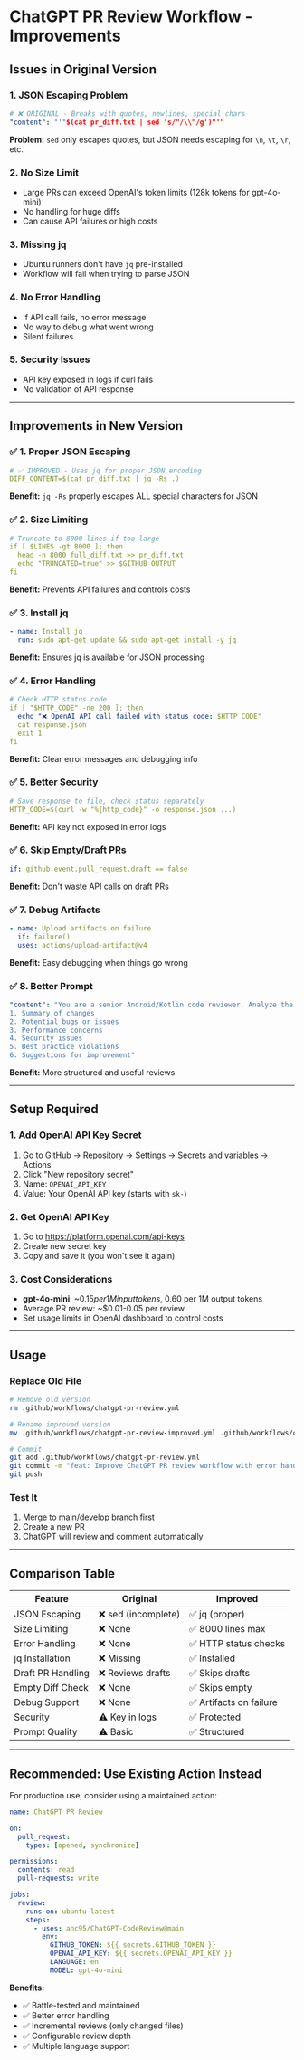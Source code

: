 # ChatGPT PR Review Workflow - Improvements

## Issues in Original Version

### 1. **JSON Escaping Problem**
```yaml
# ❌ ORIGINAL - Breaks with quotes, newlines, special chars
"content": "'"$(cat pr_diff.txt | sed 's/"/\\"/g')"'"
```
**Problem:** `sed` only escapes quotes, but JSON needs escaping for `\n`, `\t`, `\r`, etc.

### 2. **No Size Limit**
- Large PRs can exceed OpenAI's token limits (128k tokens for gpt-4o-mini)
- No handling for huge diffs
- Can cause API failures or high costs

### 3. **Missing jq**
- Ubuntu runners don't have `jq` pre-installed
- Workflow will fail when trying to parse JSON

### 4. **No Error Handling**
- If API call fails, no error message
- No way to debug what went wrong
- Silent failures

### 5. **Security Issues**
- API key exposed in logs if curl fails
- No validation of API response

---

## Improvements in New Version

### ✅ 1. Proper JSON Escaping
```yaml
# ✅ IMPROVED - Uses jq for proper JSON encoding
DIFF_CONTENT=$(cat pr_diff.txt | jq -Rs .)
```
**Benefit:** `jq -Rs` properly escapes ALL special characters for JSON

### ✅ 2. Size Limiting
```yaml
# Truncate to 8000 lines if too large
if [ $LINES -gt 8000 ]; then
  head -n 8000 full_diff.txt >> pr_diff.txt
  echo "TRUNCATED=true" >> $GITHUB_OUTPUT
fi
```
**Benefit:** Prevents API failures and controls costs

### ✅ 3. Install jq
```yaml
- name: Install jq
  run: sudo apt-get update && sudo apt-get install -y jq
```
**Benefit:** Ensures jq is available for JSON processing

### ✅ 4. Error Handling
```yaml
# Check HTTP status code
if [ "$HTTP_CODE" -ne 200 ]; then
  echo "❌ OpenAI API call failed with status code: $HTTP_CODE"
  cat response.json
  exit 1
fi
```
**Benefit:** Clear error messages and debugging info

### ✅ 5. Better Security
```yaml
# Save response to file, check status separately
HTTP_CODE=$(curl -w "%{http_code}" -o response.json ...)
```
**Benefit:** API key not exposed in error logs

### ✅ 6. Skip Empty/Draft PRs
```yaml
if: github.event.pull_request.draft == false
```
**Benefit:** Don't waste API calls on draft PRs

### ✅ 7. Debug Artifacts
```yaml
- name: Upload artifacts on failure
  if: failure()
  uses: actions/upload-artifact@v4
```
**Benefit:** Easy debugging when things go wrong

### ✅ 8. Better Prompt
```yaml
"content": "You are a senior Android/Kotlin code reviewer. Analyze the PR diff and provide:
1. Summary of changes
2. Potential bugs or issues
3. Performance concerns
4. Security issues
5. Best practice violations
6. Suggestions for improvement"
```
**Benefit:** More structured and useful reviews

---

## Setup Required

### 1. Add OpenAI API Key Secret
1. Go to GitHub → Repository → Settings → Secrets and variables → Actions
2. Click "New repository secret"
3. Name: `OPENAI_API_KEY`
4. Value: Your OpenAI API key (starts with `sk-`)

### 2. Get OpenAI API Key
1. Go to https://platform.openai.com/api-keys
2. Create new secret key
3. Copy and save it (you won't see it again)

### 3. Cost Considerations
- **gpt-4o-mini**: ~$0.15 per 1M input tokens, ~$0.60 per 1M output tokens
- Average PR review: ~$0.01-0.05 per review
- Set usage limits in OpenAI dashboard to control costs

---

## Usage

### Replace Old File
```bash
# Remove old version
rm .github/workflows/chatgpt-pr-review.yml

# Rename improved version
mv .github/workflows/chatgpt-pr-review-improved.yml .github/workflows/chatgpt-pr-review.yml

# Commit
git add .github/workflows/chatgpt-pr-review.yml
git commit -m "feat: Improve ChatGPT PR review workflow with error handling"
git push
```

### Test It
1. Merge to main/develop branch first
2. Create a new PR
3. ChatGPT will review and comment automatically

---

## Comparison Table

| Feature | Original | Improved |
|---------|----------|----------|
| JSON Escaping | ❌ sed (incomplete) | ✅ jq (proper) |
| Size Limiting | ❌ None | ✅ 8000 lines max |
| Error Handling | ❌ None | ✅ HTTP status checks |
| jq Installation | ❌ Missing | ✅ Installed |
| Draft PR Handling | ❌ Reviews drafts | ✅ Skips drafts |
| Empty Diff Check | ❌ None | ✅ Skips empty |
| Debug Support | ❌ None | ✅ Artifacts on failure |
| Security | ⚠️ Key in logs | ✅ Protected |
| Prompt Quality | ⚠️ Basic | ✅ Structured |

---

## Recommended: Use Existing Action Instead

For production use, consider using a maintained action:

```yaml
name: ChatGPT PR Review

on:
  pull_request:
    types: [opened, synchronize]

permissions:
  contents: read
  pull-requests: write

jobs:
  review:
    runs-on: ubuntu-latest
    steps:
      - uses: anc95/ChatGPT-CodeReview@main
        env:
          GITHUB_TOKEN: ${{ secrets.GITHUB_TOKEN }}
          OPENAI_API_KEY: ${{ secrets.OPENAI_API_KEY }}
          LANGUAGE: en
          MODEL: gpt-4o-mini
```

**Benefits:**
- ✅ Battle-tested and maintained
- ✅ Better error handling
- ✅ Incremental reviews (only changed files)
- ✅ Configurable review depth
- ✅ Multiple language support
